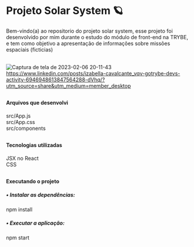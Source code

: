 # Projeto Solar System  🪐
Bem-vindo(a) ao repositorio do projeto solar system, esse projeto foi desenvolvido por mim durante o estudo do módulo de front-end na TRYBE, e tem como objetivo a apresentação de informações sobre missões espaciais (ficticias)</br></br>

![Captura de tela de 2023-02-06 20-11-43](https://user-images.githubusercontent.com/102598731/217108823-0bf935bd-4faf-4292-b5c1-c72a3a14ee5a.png)
https://www.linkedin.com/posts/izabella-cavalcante_vqv-gotrybe-devs-activity-6946948613847564288-dVhq/?utm_source=share&utm_medium=member_desktop

##

<h4>Arquivos que desenvolvi</h4>
src/App.js</br>
src/App.css</br>
src/components

##

<h4>Tecnologias utilizadas</h4>
JSX no React</br>
CSS

##

<h4>Executando o projeto</h4>
<h5>• Instalar as dependências:</h5>
npm install
<h5>• Executar a aplicação:</h5>
npm start

